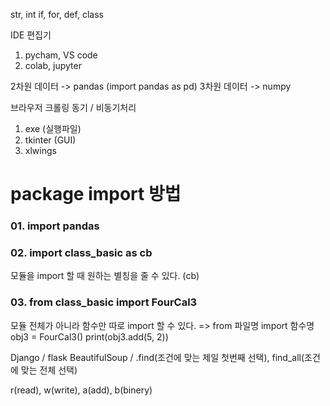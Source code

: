 str, int
if, for, def, class

IDE 편집기
1. pycham, VS code
2. colab, jupyter

2차원 데이터 -> pandas (import pandas as pd)
3차원 데이터 -> numpy

브라우저 크롤링 동기 / 비동기처리

1. exe (실행파일)
2. tkinter (GUI)
3. xlwings

# package import 방법 
### 01. import pandas

### 02. import class_basic as cb
모듈을 import 할 때 원하는 별칭을 줄 수 있다. (cb)

### 03. from class_basic import FourCal3
모듈 전체가 아니라 함수만 따로 import 할 수 있다. => from 파일명 import 함수명
obj3 = FourCal3()
print(obj3.add(5, 2))


Django / flask 
BeautifulSoup / .find(조건에 맞는 제일 첫번째 선택), find_all(조건에 맞는 전체 선택)

r(read), w(write), a(add), b(binery)



